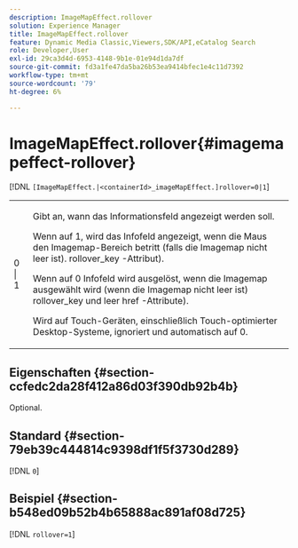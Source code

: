 ```yaml
---
description: ImageMapEffect.rollover
solution: Experience Manager
title: ImageMapEffect.rollover
feature: Dynamic Media Classic,Viewers,SDK/API,eCatalog Search
role: Developer,User
exl-id: 29ca3d4d-6953-4148-9b1e-01e94d1da7df
source-git-commit: fd3a1fe47da5ba26b53ea9414bfec1e4c11d7392
workflow-type: tm+mt
source-wordcount: '79'
ht-degree: 6%

---
```


# ImageMapEffect.rollover{#imagemapeffect-rollover}

[!DNL `[ImageMapEffect.|<containerId>_imageMapEffect.]rollover=0|1`]

<table id="table_2671D63442B54F659C32C4A3CC61DD7C"> 
 <tbody> 
  <tr> 
   <td colname="col1"> <p><span class="codeph"> 0 | 1</span> </p> </td> 
   <td colname="col2"> <p>Gibt an, wann das Informationsfeld angezeigt werden soll. </p> <p>Wenn auf <span class="codeph"> 1</span>, wird das Infofeld angezeigt, wenn die Maus den Imagemap-Bereich betritt (falls die Imagemap nicht leer ist). <span class="codeph"> rollover_key</span> -Attribut). </p> <p>Wenn auf <span class="codeph"> 0</span> Infofeld wird ausgelöst, wenn die Imagemap ausgewählt wird (wenn die Imagemap nicht leer ist) <span class="codeph"> rollover_key</span> und leer <span class="codeph"> href</span> -Attribute). </p> <p> Wird auf Touch-Geräten, einschließlich Touch-optimierter Desktop-Systeme, ignoriert und automatisch auf <span class="codeph"> 0</span>. </p> </td> 
  </tr> 
 </tbody> 
</table>

## Eigenschaften {#section-ccfedc2da28f412a86d03f390db92b4b}

Optional.

## Standard {#section-79eb39c444814c9398df1f5f3730d289}

[!DNL `0`]

## Beispiel {#section-b548ed09b52b4b65888ac891af08d725}

[!DNL `rollover=1`]
